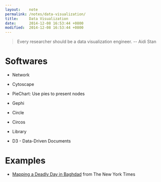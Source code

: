 ```yaml
---
layout:    note
permalink: /notes/data-visualization/
title:     Data Visualization
date:      2014-12-08 16:53:44 +0800
modified:  2014-12-08 16:53:44 +0800
---
```


> Every researcher should be a data visualization engineer.
> -- Aidi Stan

# Softwares

* Network
- Cytoscape
* PieChart: Use pies to present nodes
- Gephi
* Circle
- Circos
* Library
- D3 - Data-Driven Documents

# Examples

- [Mapping a Deadly Day in Baghdad](http://www.nytimes.com/interactive/2010/10/24/world/1024-surge-graphic.html) from The New York Times
